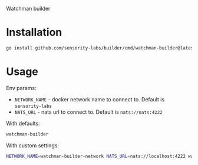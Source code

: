 Watchman builder

# Installation
```bash
go install github.com/sensority-labs/builder/cmd/watchman-builder@latest
```

# Usage
Env params:
- `NETWORK_NAME` - docker network name to connect to. Default is `sensority-labs`
- `NATS_URL` - nats url to connect to. Default is `nats://nats:4222`

With defaults:
```bash
watchman-builder
```

With custom settings:
```bash
NETWORK_NAME=watchman-builder-network NATS_URL=nats://localhost:4222 watchman-builder
```